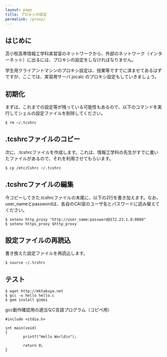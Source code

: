 ```yaml
---
layout: page
title: プロキシの設定
permalink: /proxy/
---
```


## はじめに

苫小牧高専情報工学科実習室のネットワークから、外部のネットワーク（インターネット）に出るには、プロキシの設定をしなければなりません。

学生用クライアントマシンのプロキシ設定は、授業等ですでに済ませてあるはずですが、ここでは、実習用サーバ jocalc のプロキシ設定もしていきましょう。

## 初期化

まずは、これまでの設定等が残っている可能性もあるので、以下のコマンドを実行してシェルの設定ファイルを削除してください。

```
$ rm ~/.tcshrc
```

## .tcshrcファイルのコピー

次に、.tcshrcファイルを作成します。これは、情報工学科の先生がすでに書いたファイルがあるので、それを利用させてもらいます。

```
$ cp /etc/Cshrc ~/.tcshrc
```

## .tcshrcファイルの編集

今コピーしてきた.tcshrcファイルの末尾に、以下の2行を書き加えます。なお、user_nameとpasswordは、各自のCAI室のユーザ名とパスワードに読み替えてください。

```
$ setenv http_proxy "http://user_name:password@172.23.1.8:8080"
$ setenv https_proxy $http_proxy
```

## 設定ファイルの再読込

書き換えた設定ファイルを再読込します。

```
$ source ~/.tcshrc
```

## テスト

```
$ wget http://mktakuya.net
$ gcc -o hello hello.c
$ gem install gimei
```


gcc動作確認用の適当なC言語プログラム（コピペ用）


```
#include <stdio.h>

int main(void) 
{
        printf("Hello World\n");

        return 0;
}
```

